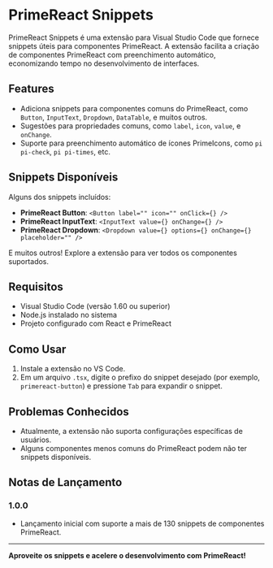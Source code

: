# PrimeReact Snippets

PrimeReact Snippets é uma extensão para Visual Studio Code que fornece snippets úteis para componentes PrimeReact. A extensão facilita a criação de componentes PrimeReact com preenchimento automático, economizando tempo no desenvolvimento de interfaces.

## Features

- Adiciona snippets para componentes comuns do PrimeReact, como `Button`, `InputText`, `Dropdown`, `DataTable`, e muitos outros.
- Sugestões para propriedades comuns, como `label`, `icon`, `value`, e `onChange`.
- Suporte para preenchimento automático de ícones PrimeIcons, como `pi pi-check`, `pi pi-times`, etc.

## Snippets Disponíveis

Alguns dos snippets incluídos:

- **PrimeReact Button**: `<Button label="" icon="" onClick={} />`
- **PrimeReact InputText**: `<InputText value={} onChange={} />`
- **PrimeReact Dropdown**: `<Dropdown value={} options={} onChange={} placeholder="" />`

E muitos outros! Explore a extensão para ver todos os componentes suportados.

## Requisitos

- Visual Studio Code (versão 1.60 ou superior)
- Node.js instalado no sistema
- Projeto configurado com React e PrimeReact

## Como Usar

1. Instale a extensão no VS Code.
2. Em um arquivo `.tsx`, digite o prefixo do snippet desejado (por exemplo, `primereact-button`) e pressione `Tab` para expandir o snippet.

## Problemas Conhecidos

- Atualmente, a extensão não suporta configurações específicas de usuários.
- Alguns componentes menos comuns do PrimeReact podem não ter snippets disponíveis.

## Notas de Lançamento

### 1.0.0

- Lançamento inicial com suporte a mais de 130 snippets de componentes PrimeReact.

---

**Aproveite os snippets e acelere o desenvolvimento com PrimeReact!**
